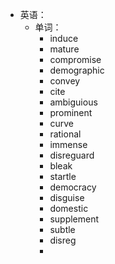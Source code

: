 - 英语：
	- 单词：
		- induce
		- mature
		- compromise
		- demographic
		- convey
		- cite
		- ambiguious
		- prominent
		- curve
		- rational
		- immense
		- disreguard
		- bleak
		- startle
		- democracy
		- disguise
		- domestic
		- supplement
		- subtle
		- disreg
		-